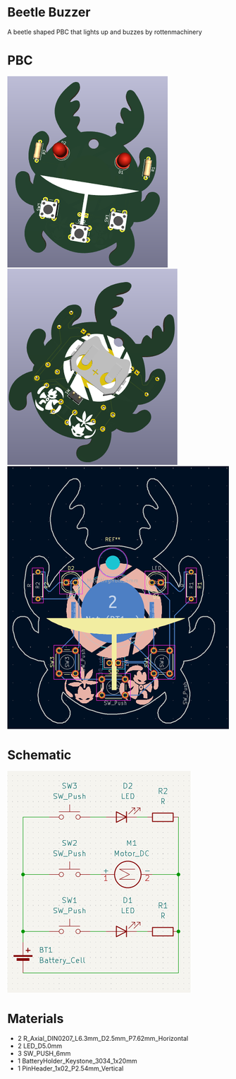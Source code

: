 # Beetle Buzzer

A beetle shaped PBC that lights up and buzzes by rottenmachinery 

# PBC

![](https://github.com/anomaly-22/beetle-buzzer/blob/main/pbc%202.png?raw=true)
![](https://github.com/anomaly-22/beetle-buzzer/blob/main/pbc%203.png?raw=true)
![](https://github.com/anomaly-22/beetle-buzzer/blob/main/pbc%201.png?raw=true)

# Schematic 
![](https://github.com/anomaly-22/beetle-buzzer/blob/main/pbc%20schematic.png?raw=true)

# Materials

- 2 R_Axial_DIN0207_L6.3mm_D2.5mm_P7.62mm_Horizontal
- 2 LED_D5.0mm
- 3 SW_PUSH_6mm
- 1 BatteryHolder_Keystone_3034_1x20mm
- 1 PinHeader_1x02_P2.54mm_Vertical

